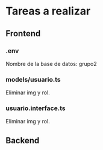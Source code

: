 # Tareas a realizar

## Frontend

### .env

Nombre de la base de datos: grupo2

### models/usuario.ts

Eliminar img y rol.

### usuario.interface.ts

Eliminar img y rol.
## Backend
